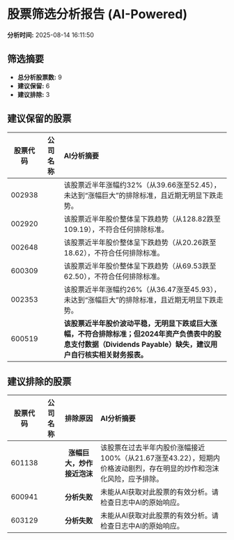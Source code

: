 # 股票筛选分析报告 (AI-Powered)

**分析时间:** 2025-08-14 16:11:50

## 筛选摘要

- **总分析股票数:** 9
- **建议保留:** 6
- **建议排除:** 3

## 建议保留的股票

| 股票代码 | 公司名称 | AI分析摘要 |
|:---:|:---:|:---|
| 002938 |  | 该股票近半年涨幅约32%（从39.66涨至52.45），未达到“涨幅巨大”的排除标准，且近期无明显下跌走势。 |
| 002920 |  | 该股票近半年股价整体呈下跌趋势（从128.82跌至109.19），不符合任何排除标准。 |
| 002648 |  | 该股票近半年股价整体呈下跌趋势（从20.26跌至18.62），不符合任何排除标准。 |
| 600309 |  | 该股票近半年股价整体呈下跌趋势（从69.53跌至62.50），不符合任何排除标准。 |
| 002353 |  | 该股票近半年涨幅约26%（从36.47涨至45.93），未达到“涨幅巨大”的排除标准，且近期无明显下跌走势。 |
| 600519 |  | **该股票近半年股价波动平稳，无明显下跌或巨大涨幅，不符合排除标准；但2024年资产负债表中的股息支付数据（Dividends Payable）缺失，建议用户自行核实相关财务报表。** |

## 建议排除的股票

| 股票代码 | 公司名称 | 排除原因 | AI分析摘要 |
|:---:|:---:|:---:|:---|
| 601138 |  | **涨幅巨大，炒作接近泡沫** | 该股票在过去半年内股价涨幅接近100%（从21.67涨至43.22），短期内价格波动剧烈，存在明显的炒作和泡沫化风险，应予排除。 |
| 600941 |  | **分析失败** | 未能从AI获取对此股票的有效分析。请检查日志中AI的原始响应。 |
| 603129 |  | **分析失败** | 未能从AI获取对此股票的有效分析。请检查日志中AI的原始响应。 |
